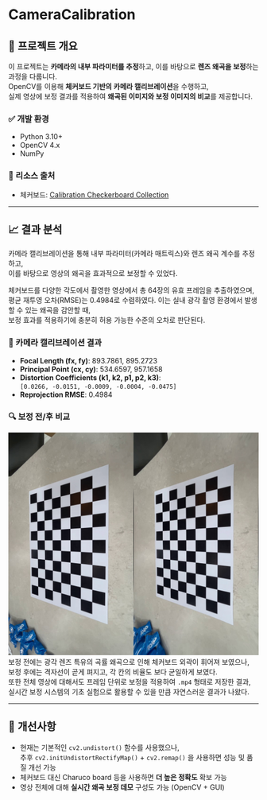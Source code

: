 # CameraCalibration

## 📌 프로젝트 개요

이 프로젝트는 **카메라의 내부 파라미터를 추정**하고, 이를 바탕으로 **렌즈 왜곡을 보정**하는 과정을 다룹니다.  
OpenCV를 이용해 **체커보드 기반의 카메라 캘리브레이션**을 수행하고,  
실제 영상에 보정 결과를 적용하여 **왜곡된 이미지와 보정 이미지의 비교**를 제공합니다.

### ✅ 개발 환경

- Python 3.10+
- OpenCV 4.x
- NumPy

### 🔗 리소스 출처

- 체커보드: [Calibration Checkerboard Collection](https://markhedleyjones.com/projects/calibration-checkerboard-collection)

---

## 📈 결과 분석

카메라 캘리브레이션을 통해 내부 파라미터(카메라 매트릭스)와 렌즈 왜곡 계수를 추정하고,  
이를 바탕으로 영상의 왜곡을 효과적으로 보정할 수 있었다.

체커보드를 다양한 각도에서 촬영한 영상에서 총 64장의 유효 프레임을 추출하였으며,  
평균 재투영 오차(RMSE)는 0.4984로 수렴하였다.
이는 실내 광각 촬영 환경에서 발생할 수 있는 왜곡을 감안할 때,  
보정 효과를 적용하기에 충분히 허용 가능한 수준의 오차로 판단된다.

### 🔧 카메라 캘리브레이션 결과

- **Focal Length (fx, fy)**: 893.7861, 895.2723  
- **Principal Point (cx, cy)**: 534.6597, 957.1658  
- **Distortion Coefficients (k1, k2, p1, p2, k3)**:  
  `[0.0266, -0.0151, -0.0009, -0.0004, -0.0475]`  
- **Reprojection RMSE**: 0.4984

### 🔍 보정 전/후 비교

![](./output/side_by_side_frames_every_10/frame_118.jpg)
보정 전에는 광각 렌즈 특유의 곡률 왜곡으로 인해 체커보드 외곽이 휘어져 보였으나,  
보정 후에는 격자선이 곧게 펴지고, 각 칸의 비율도 보다 균일하게 보였다.  
또한 전체 영상에 대해서도 프레임 단위로 보정을 적용하여  `.mp4` 형태로 저장한 결과,  
실시간 보정 시스템의 기초 실험으로 활용할 수 있을 만큼 자연스러운 결과가 나왔다.

---

## 🔧 개선사항

- 현재는 기본적인 `cv2.undistort()` 함수를 사용했으나,  
  추후 `cv2.initUndistortRectifyMap()` + `cv2.remap()` 을 사용하면 성능 및 품질 개선 가능
- 체커보드 대신 Charuco board 등을 사용하면 **더 높은 정확도** 확보 가능
- 영상 전체에 대해 **실시간 왜곡 보정 데모** 구성도 가능 (OpenCV + GUI)
